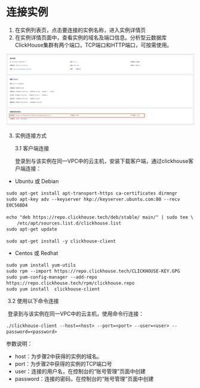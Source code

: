 # 连接实例

1. 在实例列表页，点击要连接的实例名称，进入实例详情页
2. 在实例详情页面中，查看实例的域名及端口信息。分析型云数据库ClickHouse集群有两个端口，TCP端口和HTTP端口，可按需使用。

![域名信息](../../../../image/JCHDB/connect-instance.jpg)

3. 实例连接方式

   3.1 客户端连接

    登录到与该实例在同一VPC中的云主机，安装下载客户端，通过clickhouse客户端连接：
- Ubuntu 或 Debian
```
sudo apt-get install apt-transport-https ca-certificates dirmngr
sudo apt-key adv --keyserver hkp://keyserver.ubuntu.com:80 --recv E0C56BD4

echo "deb https://repo.clickhouse.tech/deb/stable/ main/" | sudo tee \
    /etc/apt/sources.list.d/clickhouse.list
sudo apt-get update

sudo apt-get install -y clickhouse-client
```

- Centos 或 Redhat
```
sudo yum install yum-utils
sudo rpm --import https://repo.clickhouse.tech/CLICKHOUSE-KEY.GPG
sudo yum-config-manager --add-repo https://repo.clickhouse.tech/rpm/clickhouse.repo
sudo yum install  clickhouse-client
```

​       3.2 使用以下命令连接

​          登录到与该实例在同一VPC中的云主机，使用命令行连接：

```
./clickhouse-client --host=<host> --port=<port> --user=<user> --password=<password>
```

参数说明：
- host：为步骤2中获得的实例的域名。
- port：为步骤2中获得的实例的TCP端口号
- user：连接的用户名，在控制台的“账号管理”页面中创建
- password：连接的密码，在控制台的“账号管理”页面中创建
